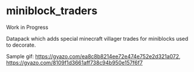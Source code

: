# miniblock_traders

Work in Progress

Datapack which adds special minecraft villager trades for miniblocks used to decorate.

Sample gif: https://gyazo.com/ea8c8b8214ee72e474e752e2d321a072, https://gyazo.com/8109f1d3661aff738c94b950e157f6f7

